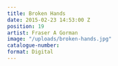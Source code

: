 ```yaml
---
title: Broken Hands
date: 2015-02-23 14:53:00 Z
position: 19
artist: Fraser A Gorman
image: "/uploads/broken-hands.jpg"
catalogue-number: 
format: Digital
---
```



